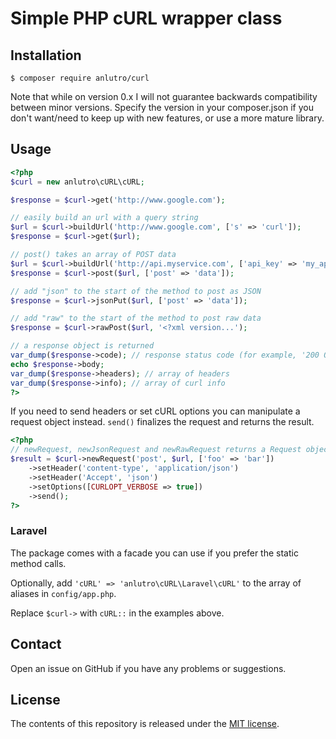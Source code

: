 # Simple PHP cURL wrapper class

## Installation

	$ composer require anlutro/curl

Note that while on version 0.x I will not guarantee backwards compatibility between minor versions. Specify the version in your composer.json if you don't want/need to keep up with new features, or use a more mature library.

## Usage

```php
<?php
$curl = new anlutro\cURL\cURL;

$response = $curl->get('http://www.google.com');

// easily build an url with a query string
$url = $curl->buildUrl('http://www.google.com', ['s' => 'curl']);
$response = $curl->get($url);

// post() takes an array of POST data
$url = $curl->buildUrl('http://api.myservice.com', ['api_key' => 'my_api_key']);
$response = $curl->post($url, ['post' => 'data']);

// add "json" to the start of the method to post as JSON
$response = $curl->jsonPut($url, ['post' => 'data']);

// add "raw" to the start of the method to post raw data
$response = $curl->rawPost($url, '<?xml version...');

// a response object is returned
var_dump($response->code); // response status code (for example, '200 OK')
echo $response->body;
var_dump($response->headers); // array of headers
var_dump($response->info); // array of curl info
?>
```

If you need to send headers or set cURL options you can manipulate a request object instead. `send()` finalizes the request and returns the result.

```php
<?php
// newRequest, newJsonRequest and newRawRequest returns a Request object
$result = $curl->newRequest('post', $url, ['foo' => 'bar'])
	->setHeader('content-type', 'application/json')
	->setHeader('Accept', 'json')
	->setOptions([CURLOPT_VERBOSE => true])
	->send();
?>
```

### Laravel

The package comes with a facade you can use if you prefer the static method calls.

Optionally, add `'cURL' => 'anlutro\cURL\Laravel\cURL'` to the array of aliases in `config/app.php`.

Replace `$curl->` with `cURL::` in the examples above.

## Contact

Open an issue on GitHub if you have any problems or suggestions.

## License

The contents of this repository is released under the [MIT license](http://opensource.org/licenses/MIT).
